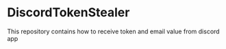 # DiscordTokenStealer
This repository contains how to receive token and email value from discord app

